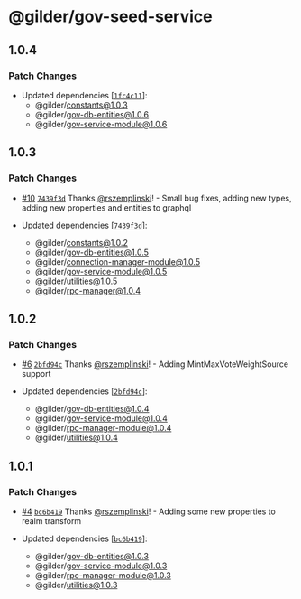 # @gilder/gov-seed-service

## 1.0.4

### Patch Changes

- Updated dependencies [[`1fc4c11`](https://github.com/Gilder-Labs/backend-services/commit/1fc4c119d548f29481baa523dee1485eac8395ad)]:
  - @gilder/constants@1.0.3
  - @gilder/gov-db-entities@1.0.6
  - @gilder/gov-service-module@1.0.6

## 1.0.3

### Patch Changes

- [#10](https://github.com/Gilder-Labs/backend-services/pull/10) [`7439f3d`](https://github.com/Gilder-Labs/backend-services/commit/7439f3d540b0a800ed3815f37dedd2b6110cf80f) Thanks [@rszemplinski](https://github.com/rszemplinski)! - Small bug fixes, adding new types, adding new properties and entities to graphql

- Updated dependencies [[`7439f3d`](https://github.com/Gilder-Labs/backend-services/commit/7439f3d540b0a800ed3815f37dedd2b6110cf80f)]:
  - @gilder/constants@1.0.2
  - @gilder/gov-db-entities@1.0.5
  - @gilder/connection-manager-module@1.0.5
  - @gilder/gov-service-module@1.0.5
  - @gilder/utilities@1.0.5
  - @gilder/rpc-manager@1.0.4

## 1.0.2

### Patch Changes

- [#6](https://github.com/Gilder-Labs/backend-services/pull/6) [`2bfd94c`](https://github.com/Gilder-Labs/backend-services/commit/2bfd94ce784c2dcb06910dd12a586c90adf25a47) Thanks [@rszemplinski](https://github.com/rszemplinski)! - Adding MintMaxVoteWeightSource support

- Updated dependencies [[`2bfd94c`](https://github.com/Gilder-Labs/backend-services/commit/2bfd94ce784c2dcb06910dd12a586c90adf25a47)]:
  - @gilder/gov-db-entities@1.0.4
  - @gilder/gov-service-module@1.0.4
  - @gilder/rpc-manager-module@1.0.4
  - @gilder/utilities@1.0.4

## 1.0.1

### Patch Changes

- [#4](https://github.com/Gilder-Labs/backend-services/pull/4) [`bc6b419`](https://github.com/Gilder-Labs/backend-services/commit/bc6b4195760b7e142a80b0d203be83fb332baa19) Thanks [@rszemplinski](https://github.com/rszemplinski)! - Adding some new properties to realm transform

- Updated dependencies [[`bc6b419`](https://github.com/Gilder-Labs/backend-services/commit/bc6b4195760b7e142a80b0d203be83fb332baa19)]:
  - @gilder/gov-db-entities@1.0.3
  - @gilder/gov-service-module@1.0.3
  - @gilder/rpc-manager-module@1.0.3
  - @gilder/utilities@1.0.3
